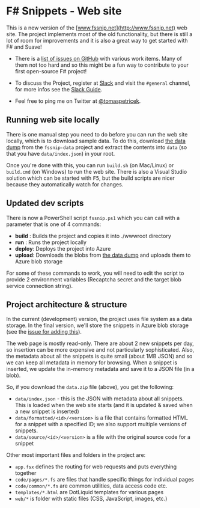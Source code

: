 F# Snippets - Web site
======================

This is a new version of the [www.fssnip.net](http://www.fssnip.net) web site. The project 
implements most of the old functionality, but there is still a lot of room for improvements
and it is also a great way to get started with F# and Suave!

 * There is a [list of issues on GitHub](https://github.com/fssnippets/fssnip-website/issues) with
   various work items. Many of them not too hard and so this might be a fun way to contribute to
   your first open-source F# project! 

 * To discuss the Project, register at [Slack](http://foundation.fsharp.org/join) and visit the `#general` channel, for more infos see the [Slack Guide](http://fsharp.org/guides/slack/). 
* Feel free to ping me on Twitter at [@tomaspetricek](https://twitter.com/tomaspetricek).

Running web site locally
------------------------

There is one manual step you need to do before you can run the web site locally, which is to
download sample data. To do this, download [the data dump](https://github.com/fssnippets/fssnip-data/archive/master.zip)
from the `fssnip-data` project and extract the contents into `data` (so that you have `data/index.json`) in your root.

Once you're done with this, you can run `build.sh` (on Mac/Linux) or `build.cmd` (on Windows) to
run the web site. There is also a Visual Studio solution which can be started with <kbd>F5</kbd>,
but the build scripts are nicer because they automatically watch for changes.

Updated dev scripts
-------------------

There is now a PowerShell script `fssnip.ps1` which you can call with a parameter that is one of 4 commands:
- **build** : Builds the project and copies it into ./wwwroot directory
- **run**   : Runs the project locally
- **deploy**: Deploys the project into Azure
- **upload**: Downloads the blobs from [the data dump](https://github.com/fssnippets/fssnip-data/archive/master.zip) and uploads them to Azure blob storage

For some of these commands to work, you will need to edit the script to provide 2 environment variables (Recaptcha secret and the target blob service connection string).

Project architecture & structure
--------------------------------

In the current (development) version, the project uses file system as a data storage. In the
final version, we'll store the snippets in Azure blob storage (see the [issue for adding
this](https://github.com/tpetricek/FsSnip.Website/issues/6)).

The web page is mostly read-only. There are about 2 new snippets per day, so insertion can be
more expensive and not particularly sophisticated. Also, the metadata about all the snippets
is quite small (about 1MB JSON) and so we can keep all metadata in memory for browsing. When
a snippet is inserted, we update the in-memory metadata and save it to a JSON file (in a blob).

So, if you download the `data.zip` file (above), you get the following:

 - `data/index.json` - this is the JSON with metadata about all snippets. This is loaded when the
   web site starts (and it is updated & saved when a new snippet is inserted)
 - `data/formatted/<id>/<version>` is a file that contains formatted HTML for a snippet with
   a specified ID; we also support multiple versions of snippets.
 - `data/source/<id>/<version>` is a file with the original source code for a snippet

Other most important files and folders in the project are:

 - `app.fsx` defines the routing for web requests and puts everything together
 - `code/pages/*.fs` are files that handle specific things for individual pages
 - `code/common/*.fs` are common utilities, data access code etc.
 - `templates/*.html` are DotLiquid templates for various pages
 - `web/*` is folder with static files (CSS, JavaScript, images, etc.)
